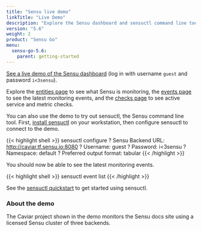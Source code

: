 ```yaml
---
title: "Sensu live demo"
linkTitle: "Live Demo"
description: "Explore the Sensu dashboard and sensuctl command line tool with a live demo that monitors the Sensu docs site. See entities, monitoring events, and active service and metric checks."
version: "5.6"
weight: 2
product: "Sensu Go"
menu:
  sensu-go-5.6:
    parent: getting-started
---
```


<a href="http://caviar.tf.sensu.io:3000" onclick="ga('send', 'event', 'Demo', 'Click', 'Main demo link');">See a live demo of the Sensu dashboard</a> (log in with username `guest` and password `i<3sensu`).

Explore the <a href="http://caviar.tf.sensu.io:3000/default/entities" onclick="ga('send', 'event', 'Demo', 'Click', 'Entities page');">entities page</a> to see what Sensu is monitoring, the <a href="http://caviar.tf.sensu.io:3000/default/events" onclick="ga('send', 'event', 'Demo', 'Click', 'Events page');">events page</a> to see the latest monitoring events, and the <a href="http://caviar.tf.sensu.io:3000/default/checks" onclick="ga('send', 'event', 'Demo', 'Click', 'Checks page');">checks page</a> to see active service and metric checks.

You can also use the demo to try out sensuctl, the Sensu command line tool.
First, [install sensuctl][1] on your workstation, then configure sensuctl to connect to the demo.

{{< highlight shell >}}
sensuctl configure
? Sensu Backend URL: http://caviar.tf.sensu.io:8080
? Username: guest
? Password: i<3sensu
? Namespace: default
? Preferred output format: tabular
{{< /highlight >}}

You should now be able to see the latest monitoring events.

{{< highlight shell >}}
sensuctl event list
{{< /highlight >}}

See the [sensuctl quickstart][2] to get started using sensuctl.

### About the demo

The Caviar project shown in the demo monitors the Sensu docs site using a licensed Sensu cluster of three backends.

[1]: ../../installation/install-sensu#install-sensuctl
[2]: ../../sensuctl/quickstart
